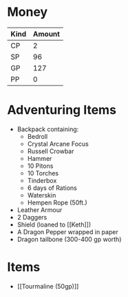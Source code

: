 
# Money

| Kind | Amount |
| ---- | ------ |
| CP   | 2      |
| SP   | 96     |
| GP   | 127    |
| PP   | 0      |

# Adventuring Items
- Backpack containing:
	- Bedroll
	- Crystal Arcane Focus
	- Russell Crowbar
	- Hammer
	- 10 Pitons
	- 10 Torches
	- Tinderbox
	- 6 days of Rations
	- Waterskin
	- Hempen Rope (50ft.)
- Leather Armour
- 2 Daggers
- Shield (loaned to [[Keth]])
- A Dragon Pepper wrapped in paper
- Dragon tailbone (300-400 gp worth)

# Items
- [[Tourmaline (50gp)]]